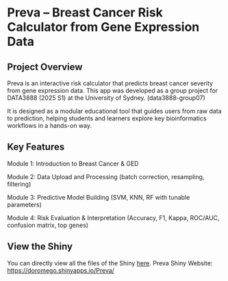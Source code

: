 # Preva – Breast Cancer Risk Calculator from Gene Expression Data
## Project Overview
Preva is an interactive risk calculator that predicts breast cancer severity from gene expression data.
This app was developed as a group project for DATA3888 (2025 S1) at the University of Sydney. (data3888-group07)

It is designed as a modular educational tool that guides users from raw data to prediction, helping students and learners explore key bioinformatics workflows in a hands-on way.

## Key Features
Module 1: Introduction to Breast Cancer & GED

Module 2: Data Upload and Processing (batch correction, resampling, filtering)

Module 3: Predictive Model Building (SVM, KNN, RF with tunable parameters)

Module 4: Risk Evaluation & Interpretation
(Accuracy, F1, Kappa, ROC/AUC, confusion matrix, top genes)

## View the Shiny 

You can directly view all the files of the Shiny [here](https://github.com/devanshimirchandani/data3888-group07/commit/5c087ca90fda34c5537910ec75bb61ec9f1e0c85).
Preva Shiny Website: https://doromego.shinyapps.io/Preva/
